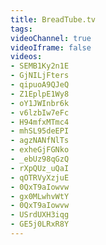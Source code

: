 ```yaml
---
title: BreadTube.tv
tags:
videoChannel: true
videoIframe: false
videos:
- SEMB1Ky2n1E
- GjNILjFters
- qipuoA9QJeQ
- Z1EplpE1Wy8
- oY1JWInbr6k
- v6lzbIw7eFc
- H94mfxMTmc4
- mhSL95deEPI
- agzNANfNlTs
- exheGjFGNko
- _ebUz98qGzQ
- rXpQUz_uQaI
- qOTRVyXzjuE
- 0QxT9aIowvw
- gx0MLwhvWtY
- 0QxT9aIowvw
- USrdUXH3iqg
- GE5j0LRxR8Y
---
```

